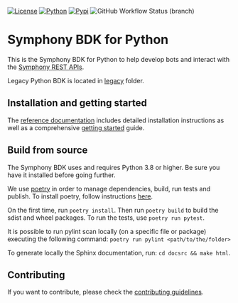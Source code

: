 [![License](https://img.shields.io/badge/License-MIT-blue.svg)](https://opensource.org/licenses/MIT)
[![Python](https://img.shields.io/badge/python-3.8%20%7C%203.9-blue)](https://www.python.org/downloads/release/python-3)
[![Pypi](https://img.shields.io/badge/pypi-2.0b0-green)](https://pypi.org/project/sym-api-client-python/2.0b0/)
![GitHub Workflow Status (branch)](https://img.shields.io/github/workflow/status/SymphonyPlatformSolutions/symphony-api-client-python/build/2.0)

# Symphony BDK for Python

This is the Symphony BDK for Python to help develop bots and interact with the [Symphony REST APIs](https://developers.symphony.com/restapi/reference).

Legacy Python BDK is located in [legacy](./legacy) folder.

## Installation and getting started
The [reference documentation](https://symphonyplatformsolutions.github.io/symphony-api-client-python/) includes detailed
installation instructions as well as a comprehensive
[getting started](https://symphonyplatformsolutions.github.io/symphony-api-client-python/markdown/getting_started.html)
guide.

## Build from source

The Symphony BDK uses and requires Python 3.8 or higher. Be sure you have it installed before going further.

We use [poetry](https://python-poetry.org/) in order to manage dependencies, build, run tests and publish.
To install poetry, follow instructions [here](https://python-poetry.org/docs/#installation).

On the first time, run `poetry install`. Then run `poetry build` to build the sdist and wheel packages.
To run the tests, use `poetry run pytest`.

It is possible to run pylint scan locally (on a specific file or package) executing the following command:
`poetry run pylint <path/to/the/folder>`

To generate locally the Sphinx documentation, run: `cd docsrc && make html`.

## Contributing

If you want to contribute, please check the [contributing guidelines](CONTRIBUTING.md).